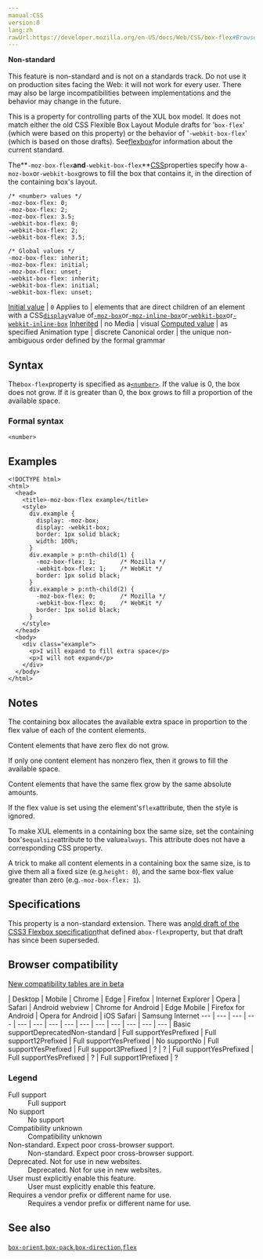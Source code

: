 ```yaml
---
manual:CSS
version:0
lang:zh
rawUrl:https://developer.mozilla.org/en-US/docs/Web/CSS/box-flex#Browser_compatibility
---
```






**Non-standard**<br></br>This feature is non-standard and is not on a standards track. Do not use it on production sites facing the Web: it will not work for every user. There may also be large incompatibilities between implementations and the behavior may change in the future.





This is a property for controlling parts of the XUL box model. It does not match either the old CSS Flexible Box Layout Module drafts for &#39;`box-flex`&#39; (which were based on this property) or the behavior of &#39;`-webkit-box-flex`&#39; (which is based on those drafts). See[flexbox](%36179 "")for information about the current standard.



The**`-moz-box-flex`**and**`-webkit-box-flex`**[CSS](%427 "")properties specify how a`-moz-box`or`-webkit-box`grows to fill the box that contains it, in the direction of the containing box&#39;s layout.


```
/* <number> values */
-moz-box-flex: 0;
-moz-box-flex: 2;
-moz-box-flex: 3.5;
-webkit-box-flex: 0;
-webkit-box-flex: 2;
-webkit-box-flex: 3.5;

/* Global values */
-moz-box-flex: inherit;
-moz-box-flex: initial;
-moz-box-flex: unset;
-webkit-box-flex: inherit;
-webkit-box-flex: initial;
-webkit-box-flex: unset;
```

[Initial value](%28552 "") | `0` 
Applies to | elements that are direct children of an element with a CSS[`display`](%30836 "The display CSS property specifies the type of rendering box used for an element. In HTML, default display property values are taken from behaviors described in the HTML specifications or from the browser/user default stylesheet. The default value in XML is inline, including SVG elements.")value of[`-moz-box`](%36359 "The documentation about this has not yet been written; please consider contributing!")or[`-moz-inline-box`](%36360 "The documentation about this has not yet been written; please consider contributing!")or[`-webkit-box`](%36361 "The documentation about this has not yet been written; please consider contributing!")or[`-webkit-inline-box`](%36362 "The documentation about this has not yet been written; please consider contributing!") 
[Inherited](%28555 "") | no 
Media | visual 
[Computed value](%28556 "") | as specified 
Animation type | discrete 
Canonical order | the unique non-ambiguous order defined by the formal grammar 


## Syntax<a name="Syntax"></a>


The`box-flex`property is specified as a[`<number>`](%4564 "The <number> CSS data type represents a number, being either an integer or a number with a fractional component."). If the value is 0, the box does not grow. If it is greater than 0, the box grows to fill a proportion of the available space.


### Formal syntax<a name="Formal_syntax"></a>

```
<number>
```

## Examples<a name="Examples"></a>

```
<!DOCTYPE html>
<html>
  <head>
    <title>-moz-box-flex example</title>
    <style>
      div.example {
        display: -moz-box;
        display: -webkit-box;
        border: 1px solid black;
        width: 100%;                
      }
      div.example > p:nth-child(1) {
        -moz-box-flex: 1;       /* Mozilla */
        -webkit-box-flex: 1;    /* WebKit */
        border: 1px solid black;
      }
      div.example > p:nth-child(2) {
        -moz-box-flex: 0;       /* Mozilla */
        -webkit-box-flex: 0;    /* WebKit */
        border: 1px solid black;
      }
    </style>
  </head>
  <body>
    <div class="example">
      <p>I will expand to fill extra space</p>
      <p>I will not expand</p>
    </div>
  </body>
</html>
```

## Notes<a name="Notes"></a>


The containing box allocates the available extra space in proportion to the flex value of each of the content elements.



Content elements that have zero flex do not grow.



If only one content element has nonzero flex, then it grows to fill the available space.



Content elements that have the same flex grow by the same absolute amounts.



If the flex value is set using the element&#39;s`flex`attribute, then the style is ignored.



To make XUL elements in a containing box the same size, set the containing box&#39;s`equalsize`attribute to the value`always`. This attribute does not have a corresponding CSS property.



A trick to make all content elements in a containing box the same size, is to give them all a fixed size (e.g.`height: 0`), and the same box-flex value greater than zero (e.g.`-moz-box-flex: 1`).


## Specifications<a name="Specifications"></a>


This property is a non-standard extension. There was an[old draft of the CSS3 Flexbox specification](%36342 "")that defined a`box-flex`property, but that draft has since been superseded.


## Browser compatibility<a name="Browser_compatibility"></a>
[New compatibility tables are in beta<i></i>](%3360 "")

 | <abbr>Desktop<i></i></abbr> | <abbr>Mobile<i></i></abbr> 
 | <abbr>Chrome<i></i></abbr> | <abbr>Edge<i></i></abbr> | <abbr>Firefox<i></i></abbr> | <abbr>Internet Explorer<i></i></abbr> | <abbr>Opera<i></i></abbr> | <abbr>Safari<i></i></abbr> | <abbr>Android webview<i></i></abbr> | <abbr>Chrome for Android<i></i></abbr> | <abbr>Edge Mobile<i></i></abbr> | <abbr>Firefox for Android<i></i></abbr> | <abbr>Opera for Android<i></i></abbr> | <abbr>iOS Safari<i></i></abbr> | <abbr>Samsung Internet<i></i></abbr> 
 ---  |  ---  |  ---  |  ---  |  ---  |  ---  |  ---  |  ---  |  ---  |  ---  |  ---  |  ---  |  ---  |  ---  | 
Basic support<abbr>Deprecated<i></i></abbr><abbr>Non-standard<i></i></abbr> | <abbr>Full support</abbr>Yes<abbr>Prefixed<i></i></abbr> | <abbr>Full support</abbr>12<abbr>Prefixed<i></i></abbr> | <abbr>Full support</abbr>Yes<abbr>Prefixed<i></i></abbr> | <abbr>No support</abbr>No | <abbr>Full support</abbr>Yes<abbr>Prefixed<i></i></abbr> | <abbr>Full support</abbr>3<abbr>Prefixed<i></i></abbr> | <abbr>?</abbr> | <abbr>?</abbr> | <abbr>Full support</abbr>Yes<abbr>Prefixed<i></i></abbr> | <abbr>Full support</abbr>Yes<abbr>Prefixed<i></i></abbr> | <abbr>?</abbr> | <abbr>Full support</abbr>1<abbr>Prefixed<i></i></abbr> | <abbr>?</abbr> 


### Legend<a name="Legend"></a>
<dl><dt id=''><abbr>Full support</abbr></dt><dd>Full support</dd><dt id=''><abbr>No support</abbr></dt><dd>No support</dd><dt id=''><abbr>Compatibility unknown</abbr></dt><dd>Compatibility unknown</dd><dt id=''><abbr>Non-standard. Expect poor cross-browser support.<i></i></abbr></dt><dd>Non-standard. Expect poor cross-browser support.</dd><dt id=''><abbr>Deprecated. Not for use in new websites.<i></i></abbr></dt><dd>Deprecated. Not for use in new websites.</dd><dt id=''><abbr>User must explicitly enable this feature.<i></i></abbr></dt><dd>User must explicitly enable this feature.</dd><dt id=''><abbr>Requires a vendor prefix or different name for use.<i></i></abbr></dt><dd>Requires a vendor prefix or different name for use.</dd></dl>

## See also<a name="See_also"></a>


[`box-orient`](%36343 "This is a property of the original CSS Flexible Box Layout Module draft, and has been replaced by a newer standard. See flexbox for information about the current standard."),[`box-pack`](%36345 "This is a property of the original CSS Flexible Box Layout Module draft, and has been replaced by a newer standard. See flexbox for information about the current standard."),[`box-direction`](%36344 "The box-direction CSS property specifies whether a box lays out its contents normally (from the top or left edge), or in reverse (from the bottom or right edge)."),[`flex`](%33917 "The flex CSS property specifies how a flex item will grow or shrink so as to fit the space available in its flex container. This is a shorthand property that sets flex-grow, flex-shrink, and flex-basis.")




